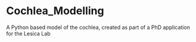# Cochlea_Modelling
A Python based model of the cochlea, created as part of a PhD application for the Lesica Lab
